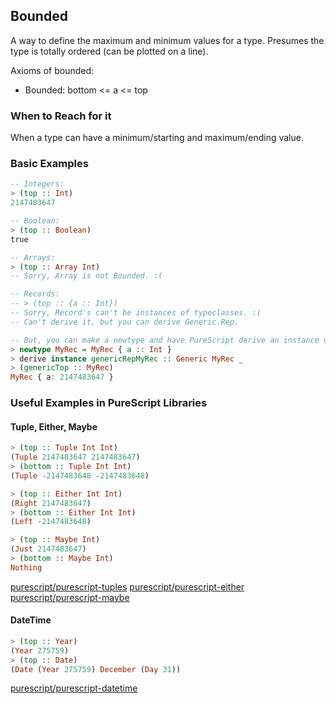 ## Bounded

A way to define the maximum and minimum values for a type.
Presumes the type is totally ordered (can be plotted on a line).

Axioms of bounded:

- Bounded: bottom <= a <= top

### When to Reach for it

When a type can have a minimum/starting and maximum/ending value.

### Basic Examples

``` purescript
-- Integers:
> (top :: Int)
2147483647

-- Boolean:
> (top :: Boolean)
true

-- Arrays:
> (top :: Array Int)
-- Sorry, Array is not Bounded. :(

-- Records:
-- > (top :: {a :: Int})
-- Sorry, Record's can't be instances of typeclasses. :(
-- Can't derive it, but you can derive Generic.Rep.

-- But, you can make a newtype and have PureScript derive an instance of `Ord`:
> newtype MyRec = MyRec { a :: Int }
> derive instance genericRepMyRec :: Generic MyRec _
> (genericTop :: MyRec)
MyRec { a: 2147483647 }
```

### Useful Examples in PureScript Libraries

#### Tuple, Either, Maybe

``` purescript
> (top :: Tuple Int Int)
(Tuple 2147483647 2147483647)
> (bottom :: Tuple Int Int)
(Tuple -2147483648 -2147483648)

> (top :: Either Int Int)
(Right 2147483647)
> (bottom :: Either Int Int)
(Left -2147483648)

> (top :: Maybe Int)
(Just 2147483647)
> (bottom :: Maybe Int)
Nothing
```

[purescript/purescript-tuples](https://github.com/purescript/purescript-tuples)
[purescript/purescript-either](https://github.com/purescript/purescript-either)
[purescript/purescript-maybe](https://github.com/purescript/purescript-maybe)

#### DateTime

``` purescript
> (top :: Year)
(Year 275759)
> (top :: Date)
(Date (Year 275759) December (Day 31))
```

[purescript/purescript-datetime](https://github.com/purescript/purescript-datetime)
